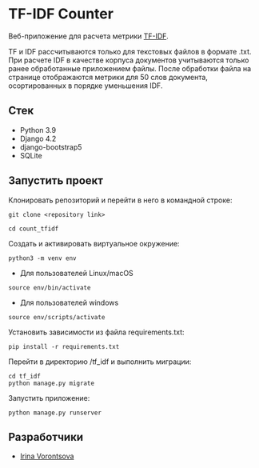 # TF-IDF Counter

Веб-приложение для расчета метрики [TF-IDF](https://ru.wikipedia.org/wiki/TF-IDF).

TF и IDF рассчитываются только для текстовых файлов в формате .txt.
При расчете IDF в качестве корпуса документов учитываются только ранее обработанные приложением файлы.
После обработки файла на странице отображаются метрики для 50 слов документа, осортированных в порядке уменьшения IDF.

## Cтек

- Python 3.9
- Django 4.2
- django-bootstrap5
- SQLite

## Запустить проект

Клонировать репозиторий и перейти в него в командной строке:

```
git clone <repository link>
```
```
cd count_tfidf
```
Создать и активировать виртуальное окружение:

```
python3 -m venv env
```

- Для пользователей Linux/macOS

```
source env/bin/activate
```

- Для пользователей windows

```
source env/scripts/activate
```

Установить зависимости из файла requirements.txt:

```
pip install -r requirements.txt
```

Перейти в директорию /tf_idf и выполнить миграции:

```
cd tf_idf
python manage.py migrate
```

Запустить приложение:
```
python manage.py runserver
```

## Разработчики

* [Irina Vorontsova](https://github.com/RavenIV)
